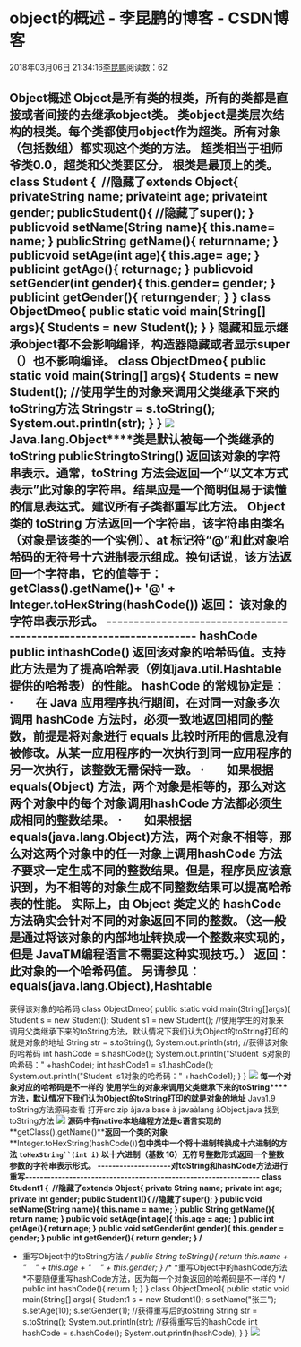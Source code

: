 
# object的概述 - 李昆鹏的博客 - CSDN博客


2018年03月06日 21:34:16[李昆鹏](https://me.csdn.net/weixin_41547486)阅读数：62


Object概述
Object是所有类的根类，所有的类都是直接或者间接的去继承object类。
类object是类层次结构的根类。每个类都使用object作为超类。所有对象（包括数组）都实现这个类的方法。
超类相当于祖师爷类0.0，超类和父类要区分。
根类是最顶上的类。
class Student {  //隐藏了extends Object{
privateString name;
privateint age;
privateint gender;
publicStudent(){
//隐藏了super();
}
publicvoid setName(String name){
this.name= name;
}
publicString getName(){
returnname;
}
publicvoid setAge(int age){
this.age= age;
}
publicint getAge(){
returnage;
}
publicvoid setGender(int gender){
this.gender= gender;
}
publicint getGender(){
returngender;
}
}
class ObjectDmeo{
public static void main(String[] args){
Students = new Student();
}
}
**隐藏和显示继承****object****都不会影响编译，构造器隐藏或者显示****super****（）也不影响编译。**
class ObjectDmeo{
public static void main(String[] args){
Students = new Student();
//使用学生的对象来调用父类继承下来的toString方法
Stringstr = s.toString();
System.out.println(str);
}
}
![](https://img-blog.csdn.net/20180306213304753?watermark/2/text/aHR0cDovL2Jsb2cuY3Nkbi5uZXQvd2VpeGluXzQxNTQ3NDg2/font/5a6L5L2T/fontsize/400/fill/I0JBQkFCMA==/dissolve/70)
**Java.lang.Object****类是默认被每一个类继承的**
**toString**
publicString**toString**()
返回该对象的字符串表示。通常，toString 方法会返回一个“以文本方式表示”此对象的字符串。结果应是一个简明但易于读懂的信息表达式。建议所有子类都重写此方法。
Object 类的 toString 方法返回一个字符串，该字符串由类名（对象是该类的一个实例）、at 标记符“@”和此对象哈希码的无符号十六进制表示组成。换句话说，该方法返回一个字符串，它的值等于：
getClass().getName()+ '@' + Integer.toHexString(hashCode())
**返回：**
该对象的字符串表示形式。
**-------------------------------------------------------------------**
**hashCode**
public int**hashCode**()
返回该对象的哈希码值。支持此方法是为了提高哈希表（例如java.util.Hashtable 提供的哈希表）的性能。
hashCode 的常规协定是：
·        在 Java 应用程序执行期间，在对同一对象多次调用 hashCode 方法时，必须一致地返回相同的整数，前提是将对象进行 equals 比较时所用的信息没有被修改。从某一应用程序的一次执行到同一应用程序的另一次执行，该整数无需保持一致。
·        如果根据 equals(Object) 方法，两个对象是相等的，那么对这两个对象中的每个对象调用hashCode 方法都必须生成相同的整数结果。
·        如果根据equals(java.lang.Object)方法，两个对象不相等，那么对这两个对象中的任一对象上调用hashCode 方法*不*要求一定生成不同的整数结果。但是，程序员应该意识到，为不相等的对象生成不同整数结果可以提高哈希表的性能。
实际上，由 Object 类定义的 hashCode 方法确实会针对不同的对象返回不同的整数。（这一般是通过将该对象的内部地址转换成一个整数来实现的，但是 JavaTM编程语言不需要这种实现技巧。）
**返回：**
此对象的一个哈希码值。
**另请参见：**
equals(java.lang.Object),Hashtable
---

获得该对象的哈希码
class ObjectDmeo{
public static void main(String[]args){
Student s = new Student();
Student s1 = new Student();
//使用学生的对象来调用父类继承下来的toString方法，默认情况下我们认为Object的toString打印的就是对象的地址
String str = s.toString();
System.out.println(str);
//获得该对象的哈希码
int hashCode = s.hashCode();
System.out.println("Student  s对象的哈希码：" +hashCode);
int hashCode1 = s1.hashCode();
System.out.println("Student  s1对象的哈希码：" +hashCode1);
}
}
![](https://img-blog.csdn.net/20180306213325239?watermark/2/text/aHR0cDovL2Jsb2cuY3Nkbi5uZXQvd2VpeGluXzQxNTQ3NDg2/font/5a6L5L2T/fontsize/400/fill/I0JBQkFCMA==/dissolve/70)
**每一个对象对应的哈希码是不一样的**
**使用学生的对象来调用父类继承下来的toString****方法，默认情况下我们认为Object的toString打印的就是对象的地址**
Java1.9 toString方法源码查看 打开src.zip àjava.base à javaàlang àObject.java
找到toString方法
![](https://img-blog.csdn.net/20180306213333613?watermark/2/text/aHR0cDovL2Jsb2cuY3Nkbi5uZXQvd2VpeGluXzQxNTQ3NDg2/font/5a6L5L2T/fontsize/400/fill/I0JBQkFCMA==/dissolve/70)
**源码中有****native****本地编程方法是****c****语言实现的**
**getClass().getName()****返回一个类的对象**
**Integer.toHexString(hashCode())****包中类中一个将十进制转换成十六进制的方法**
`toHexString``(int i)`
以十六进制（基数 16）无符号整数形式返回一个整数参数的字符串表示形式。
--------------------对toString和hashCode方法进行重写----------------------------------------------------------------
class Student1 {  //隐藏了extends Object{
private String name;
private int age;
private int gender;
public Student1(){
//隐藏了super();
}
public void setName(String name){
this.name = name;
}
public String getName(){
return name;
}
public void setAge(int age){
this.age = age;
}
public int getAge(){
return age;
}
public void setGender(int gender){
this.gender = gender;
}
public int getGender(){
return gender;
}
/**
* 重写Object中的toString方法
*/
public String toString(){
return this.name + "    " + this.age + "    " + this.gender;
}
/**
*重写Object中的hashCode方法
*不要随便重写hashCode方法，因为每一个对象返回的哈希码是不一样的
*/
public int hashCode(){
return 1;
}
}
class ObjectDmeo1{
public static void main(String[] args){
Student1 s = new Student1();
s.setName("张三");
s.setAge(10);
s.setGender(1);
//获得重写后的toString
String str = s.toString();
System.out.println(str);
//获得重写后的hashCode
int hashCode = s.hashCode();
System.out.println(hashCode);
}
}
![](https://img-blog.csdn.net/20180306213346862?watermark/2/text/aHR0cDovL2Jsb2cuY3Nkbi5uZXQvd2VpeGluXzQxNTQ3NDg2/font/5a6L5L2T/fontsize/400/fill/I0JBQkFCMA==/dissolve/70)


